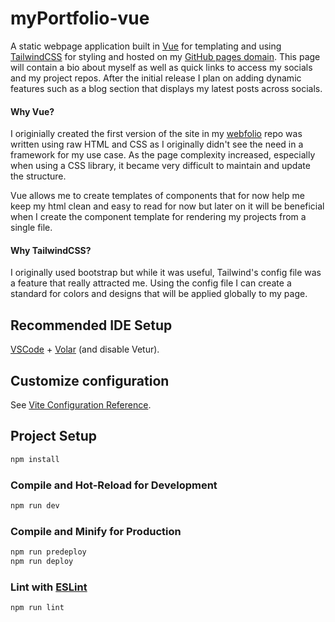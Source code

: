 # myPortfolio-vue

A static webpage application built in [Vue](https://vuejs.org) for templating and using [TailwindCSS](https://tailwindcss.com/) for styling and hosted on my [GitHub pages domain](https://churuizramos.github.io/). This page will contain a bio about myself as well as quick links to access my socials and my project repos. After the initial release I plan on adding dynamic features such as a blog section that displays my latest posts across socials.

#### Why Vue?

I originially created the first version of the site in my [webfolio](https://github.com/churuizramos/lordruzki-webfolio/) repo was written using raw HTML and CSS as I originally didn't see the need in a framework for my use case. As the page complexity increased, especially when using a CSS library, it became very difficult to maintain and update the structure.

Vue allows me to create templates of components that for now help me keep my html clean and easy to read for now but later on it will be beneficial when I create the component template for rendering my projects from a single file.

#### Why TailwindCSS?

I originally used bootstrap but while it was useful, Tailwind's config file was a feature that really attracted me. Using the config file I can create a standard for colors and designs that will be applied globally to my page.

## Recommended IDE Setup

[VSCode](https://code.visualstudio.com/) + [Volar](https://marketplace.visualstudio.com/items?itemName=Vue.volar) (and disable Vetur).

## Customize configuration

See [Vite Configuration Reference](https://vitejs.dev/config/).

## Project Setup

```sh
npm install
```

### Compile and Hot-Reload for Development

```sh
npm run dev
```

### Compile and Minify for Production

```sh
npm run predeploy
npm run deploy
```

### Lint with [ESLint](https://eslint.org/)

```sh
npm run lint
```
